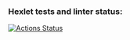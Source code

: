 ### Hexlet tests and linter status:
[![Actions Status](https://github.com/LittleCuteSandra/frontend-project-44/actions/workflows/hexlet-check.yml/badge.svg)](https://github.com/LittleCuteSandra/frontend-project-44/actions)